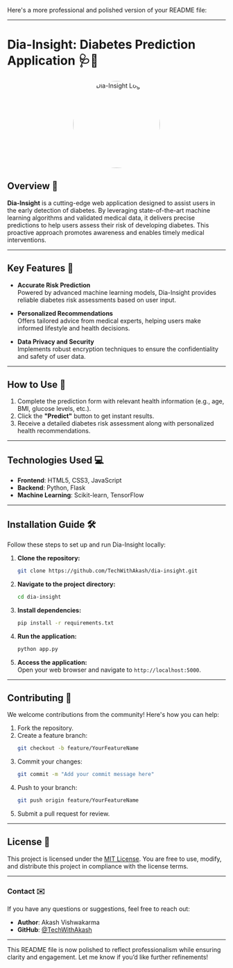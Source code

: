 Here's a more professional and polished version of your README file:

---

# **Dia-Insight: Diabetes Prediction Application** 🩺💉

<p align="center">
  <img src="https://github.com/TechWithAkash/Diabetes-PredictionApp-ML-Project/assets/134140640/d0f7f638-864b-4ffa-b084-501ee2cd1c39" alt="Dia-Insight Logo" width="200px" style="border-radius:50%;">
</p>

## **Overview** 🌟
**Dia-Insight** is a cutting-edge web application designed to assist users in the early detection of diabetes. By leveraging state-of-the-art machine learning algorithms and validated medical data, it delivers precise predictions to help users assess their risk of developing diabetes. This proactive approach promotes awareness and enables timely medical interventions.

---

## **Key Features** 🚀

- **Accurate Risk Prediction**  
  Powered by advanced machine learning models, Dia-Insight provides reliable diabetes risk assessments based on user input.

- **Personalized Recommendations**  
  Offers tailored advice from medical experts, helping users make informed lifestyle and health decisions.

- **Data Privacy and Security**  
  Implements robust encryption techniques to ensure the confidentiality and safety of user data.

---

## **How to Use** 📝

1. Complete the prediction form with relevant health information (e.g., age, BMI, glucose levels, etc.).
2. Click the **"Predict"** button to get instant results.
3. Receive a detailed diabetes risk assessment along with personalized health recommendations.

---

## **Technologies Used** 💻

- **Frontend**: HTML5, CSS3, JavaScript  
- **Backend**: Python, Flask  
- **Machine Learning**: Scikit-learn, TensorFlow  

---

## **Installation Guide** 🛠️

Follow these steps to set up and run Dia-Insight locally:

1. **Clone the repository:**  
   ```bash
   git clone https://github.com/TechWithAkash/dia-insight.git
   ```

2. **Navigate to the project directory:**  
   ```bash
   cd dia-insight
   ```

3. **Install dependencies:**  
   ```bash
   pip install -r requirements.txt
   ```

4. **Run the application:**  
   ```bash
   python app.py
   ```

5. **Access the application:**  
   Open your web browser and navigate to `http://localhost:5000`.

---

## **Contributing** 🤝

We welcome contributions from the community! Here's how you can help:

1. Fork the repository.  
2. Create a feature branch:  
   ```bash
   git checkout -b feature/YourFeatureName
   ```
3. Commit your changes:  
   ```bash
   git commit -m "Add your commit message here"
   ```
4. Push to your branch:  
   ```bash
   git push origin feature/YourFeatureName
   ```
5. Submit a pull request for review.

---

## **License** 📄

This project is licensed under the [MIT License](LICENSE). You are free to use, modify, and distribute this project in compliance with the license terms.

---

### **Contact** ✉️

If you have any questions or suggestions, feel free to reach out:

- **Author**: Akash Vishwakarma  
- **GitHub**: [@TechWithAkash](https://github.com/TechWithAkash)

---

This README file is now polished to reflect professionalism while ensuring clarity and engagement. Let me know if you’d like further refinements!
